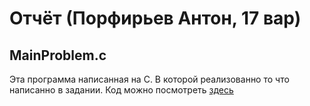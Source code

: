 # Отчёт (Порфирьев Антон, 17 вар)
## MainProblem.c
Эта программа написанная на С. В которой реализованно то что написанно в задании. Код можно посмотреть [здесь](https://github.com/Porfirev/avs-hw-2/blob/main/MainProblem.c)
